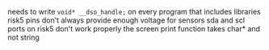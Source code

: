 needs to write ```void* __dso_handle;``` on every program that includes libraries
risk5 pins don't always provide enough voltage for sensors
sda and scl ports on risk5 don't work properly
the screen print function takes char* and not string